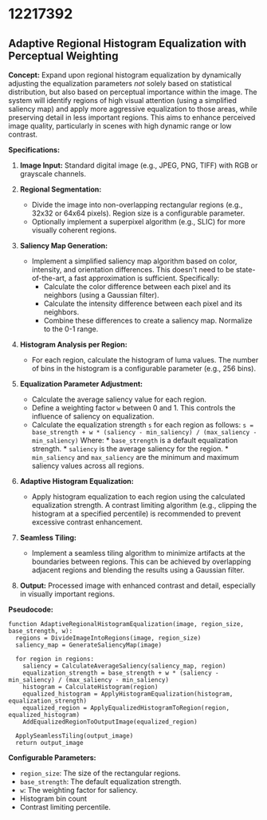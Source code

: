 # 12217392

## Adaptive Regional Histogram Equalization with Perceptual Weighting

**Concept:** Expand upon regional histogram equalization by dynamically adjusting the equalization parameters *not* solely based on statistical distribution, but also based on perceptual importance within the image. The system will identify regions of high visual attention (using a simplified saliency map) and apply more aggressive equalization to those areas, while preserving detail in less important regions. This aims to enhance perceived image quality, particularly in scenes with high dynamic range or low contrast.

**Specifications:**

1.  **Image Input:** Standard digital image (e.g., JPEG, PNG, TIFF) with RGB or grayscale channels.

2.  **Regional Segmentation:**
    *   Divide the image into non-overlapping rectangular regions (e.g., 32x32 or 64x64 pixels).  Region size is a configurable parameter.
    *   Optionally implement a superpixel algorithm (e.g., SLIC) for more visually coherent regions.

3.  **Saliency Map Generation:**
    *   Implement a simplified saliency map algorithm based on color, intensity, and orientation differences. This doesn't need to be state-of-the-art, a fast approximation is sufficient.  Specifically:
        *   Calculate the color difference between each pixel and its neighbors (using a Gaussian filter).
        *   Calculate the intensity difference between each pixel and its neighbors.
        *   Combine these differences to create a saliency map.  Normalize to the 0-1 range.

4.  **Histogram Analysis per Region:**
    *   For each region, calculate the histogram of luma values.  The number of bins in the histogram is a configurable parameter (e.g., 256 bins).

5.  **Equalization Parameter Adjustment:**
    *   Calculate the average saliency value for each region.
    *   Define a weighting factor `w` between 0 and 1.  This controls the influence of saliency on equalization.
    *   Calculate the equalization strength `s` for each region as follows:
        `s = base_strength + w * (saliency - min_saliency) / (max_saliency - min_saliency)`
        Where:
            *   `base_strength` is a default equalization strength.
            *   `saliency` is the average saliency for the region.
            *   `min_saliency` and `max_saliency` are the minimum and maximum saliency values across all regions.

6.  **Adaptive Histogram Equalization:**
    *   Apply histogram equalization to each region using the calculated equalization strength.  A contrast limiting algorithm (e.g., clipping the histogram at a specified percentile) is recommended to prevent excessive contrast enhancement.

7.  **Seamless Tiling:**
    *   Implement a seamless tiling algorithm to minimize artifacts at the boundaries between regions. This can be achieved by overlapping adjacent regions and blending the results using a Gaussian filter.

8. **Output:** Processed image with enhanced contrast and detail, especially in visually important regions.

**Pseudocode:**

```
function AdaptiveRegionalHistogramEqualization(image, region_size, base_strength, w):
  regions = DivideImageIntoRegions(image, region_size)
  saliency_map = GenerateSaliencyMap(image)

  for region in regions:
    saliency = CalculateAverageSaliency(saliency_map, region)
    equalization_strength = base_strength + w * (saliency - min_saliency) / (max_saliency - min_saliency)
    histogram = CalculateHistogram(region)
    equalized_histogram = ApplyHistogramEqualization(histogram, equalization_strength)
    equalized_region = ApplyEqualizedHistogramToRegion(region, equalized_histogram)
    AddEqualizedRegionToOutputImage(equalized_region)

  ApplySeamlessTiling(output_image)
  return output_image
```

**Configurable Parameters:**

*   `region_size`: The size of the rectangular regions.
*   `base_strength`: The default equalization strength.
*   `w`: The weighting factor for saliency.
*   Histogram bin count
*   Contrast limiting percentile.